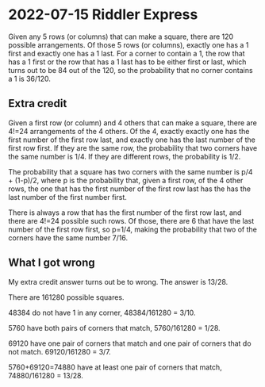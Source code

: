 2022-07-15 Riddler Express
==========================
Given any 5 rows (or columns) that can make a square, there are 120
possible arrangements.  Of those 5 rows (or columns), exactly one has
a 1 first and exactly one has a 1 last.  For a corner to contain a 1,
the row that has a 1 first or the row that has a 1 last has to be
either first or last, which turns out to be 84 out of the 120, so the
probability that no corner contains a 1 is 36/120.

Extra credit
------------
Given a first row (or column) and 4 others that can make a square,
there are 4!=24 arrangements of the 4 others.  Of the 4, exactly 
exactly one has the first number of the first row last, and exactly
one has the last number of the first row first.  If they are the same
row, the probability that two corners have the same number is 1/4.  If
they are different rows, the probability is 1/2.

The probability that a square has two corners with the same number is
p/4 + (1-p)/2, where p is the probability that, given a first row, of
the 4 other rows, the one that has the first number of the first row
last has the has the last number of the first number first.

There is always a row that has the first number of the first row
last, and there are 4!=24 possible such rows.  Of those, there are 6
that have the last number of the first row first, so p=1/4, making the
probability that two of the corners have the same number 7/16.

What I got wrong
----------------
My extra credit answer turns out be to wrong.  The answer is 13/28.

There are 161280 possible squares.

48384 do not have 1 in any corner, 48384/161280 = 3/10.

5760 have both pairs of corners that match, 5760/161280 = 1/28.

69120 have one pair of corners that match and one pair of corners that
do not match.  69120/161280 = 3/7.

5760+69120=74880 have at least one pair of corners that match,
74880/161280 = 13/28.
